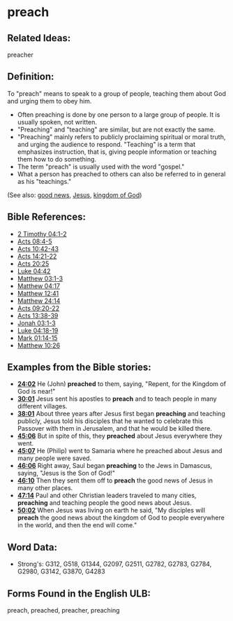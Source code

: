 # preach

## Related Ideas:

preacher


## Definition:

To "preach" means to speak to a group of people, teaching them about God and urging them to obey him.

* Often preaching is done by one person to a large group of people. It is usually spoken, not written.
* "Preaching" and "teaching" are similar, but are not exactly the same.
* "Preaching" mainly refers to publicly proclaiming spiritual or moral truth, and urging the audience to respond. "Teaching" is a term that emphasizes instruction, that is, giving people information or teaching them how to do something.
* The term "preach" is usually used with the word "gospel."
* What a person has preached to others can also be referred to in general as his "teachings."

(See also: [good news](../kt/goodnews.md), [Jesus](../kt/jesus.md), [kingdom of God](../kt/kingdomofgod.md))

## Bible References:

* [2 Timothy 04:1-2](rc://en/tn/help/2ti/04/01)
* [Acts 08:4-5](rc://en/tn/help/act/08/04)
* [Acts 10:42-43](rc://en/tn/help/act/10/42)
* [Acts 14:21-22](rc://en/tn/help/act/14/21)
* [Acts 20:25](rc://en/tn/help/act/20/25)
* [Luke 04:42](rc://en/tn/help/luk/04/42)
* [Matthew 03:1-3](rc://en/tn/help/mat/03/01)
* [Matthew 04:17](rc://en/tn/help/mat/04/17)
* [Matthew 12:41](rc://en/tn/help/mat/12/41)
* [Matthew 24:14](rc://en/tn/help/mat/24/14)
* [Acts 09:20-22](rc://en/tn/help/act/09/20)
* [Acts 13:38-39](rc://en/tn/help/act/13/38)
* [Jonah 03:1-3](rc://en/tn/help/jon/03/01)
* [Luke 04:18-19](rc://en/tn/help/luk/04/18)
* [Mark 01:14-15](rc://en/tn/help/mrk/01/14)
* [Matthew 10:26](rc://en/tn/help/mat/10/26)

## Examples from the Bible stories:

* __[24:02](rc://en/tn/help/obs/24/02)__ He (John) __preached__ to them, saying, "Repent, for the Kingdom of God is near!"
* __[30:01](rc://en/tn/help/obs/30/01)__ Jesus sent his apostles to __preach__ and to teach people in many different villages.
* __[38:01](rc://en/tn/help/obs/38/01)__ About three years after Jesus first began __preaching__ and teaching publicly, Jesus told his disciples that he wanted to celebrate this Passover with them in Jerusalem, and that he would be killed there.
* __[45:06](rc://en/tn/help/obs/45/06)__ But in spite of this, they __preached__ about Jesus everywhere they went.
* __[45:07](rc://en/tn/help/obs/45/07)__ He (Philip) went to Samaria where he preached about Jesus and many people were saved.
* __[46:06](rc://en/tn/help/obs/46/06)__ Right away, Saul began __preaching__ to the Jews in Damascus, saying, "Jesus is the Son of God!"
* __[46:10](rc://en/tn/help/obs/46/10)__ Then they sent them off to __preach__ the good news of Jesus in many other places.
* __[47:14](rc://en/tn/help/obs/47/14)__ Paul and other Christian leaders traveled to many cities, __preaching__ and teaching people the good news about Jesus.
* __[50:02](rc://en/tn/help/obs/50/02)__ When Jesus was living on earth he said, "My disciples will __preach__ the good news about the kingdom of God to people everywhere in the world, and then the end will come."

## Word Data:

* Strong's: G312, G518, G1344, G2097, G2511, G2782, G2783, G2784, G2980, G3142, G3870, G4283

## Forms Found in the English ULB:

preach, preached, preacher, preaching


